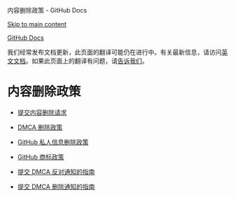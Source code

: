 内容删除政策 - GitHub Docs

[Skip to main content](#main-content)

[](/cn)[GitHub Docs](/cn)

我们经常发布文档更新，此页面的翻译可能仍在进行中。有关最新信息，请访问[英文文档](/en)。如果此页面上的翻译有问题，请[告诉我们](https://github.com/contact?form[subject]=translation%20issue%20on%20docs.github.com&form[comments]=)。

内容删除政策
==========

* [提交内容删除请求](/cn/site-policy/content-removal-policies/submitting-content-removal-requests)

* [DMCA 删除政策](/cn/site-policy/content-removal-policies/dmca-takedown-policy)

* [GitHub 私人信息删除政策](/cn/site-policy/content-removal-policies/github-private-information-removal-policy)

* [GitHub 商标政策](/cn/site-policy/content-removal-policies/github-trademark-policy)

* [提交 DMCA 反对通知的指南](/cn/site-policy/content-removal-policies/guide-to-submitting-a-dmca-counter-notice)

* [提交 DMCA 删除通知的指南](/cn/site-policy/content-removal-policies/guide-to-submitting-a-dmca-takedown-notice)
